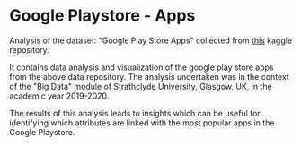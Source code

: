 # Google Playstore - Apps
Analysis of the dataset: "Google Play Store Apps" collected from [this](https://www.kaggle.com/gauthamp10/google-playstore-apps) kaggle repository.

It contains data analysis and visualization of the google play store apps from the above data repository. The analysis undertaken was in the context of the "Big Data" module of Strathclyde University, Glasgow, UK, in the academic year 2019-2020.

The results of this analysis leads to insights which can be useful for identifying which attributes are linked with the most popular apps in the Google Playstore.
